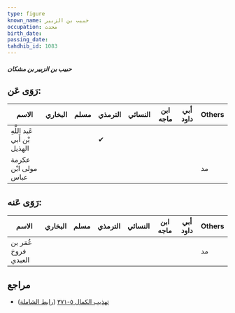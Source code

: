 ```yaml
---
type: figure
known_name: حبيب بن الزبير
occupation: محدث
birth_date:
passing_date:
tahdhib_id: 1083
---
```

##### حبيب بن الزبير بن مشكان

## رَوَى عَن:
| الاسم                        | البخاري | مسلم | الترمذي | النسائي | ابن ماجه | أبي داود | Others |
| ---------------------------- | ------- | ---- | ------- | ------- | -------- | -------- | ------ |
| عَبد اللَّهِ بْن أَبي الهذيل |         |      | ✔       |         |          |          |        |
| عكرمة مولى ابْن عباس         |         |      |         |         |          |          | مد     |
## رَوَى عَنه:
| الاسم                | البخاري | مسلم | الترمذي | النسائي | ابن ماجه | أبي داود | Others |
| -------------------- | ------- | ---- | ------- | ------- | -------- | -------- | ------ |
| عُمَر بن فروخ العبدي |         |      |         |         |          |          | مد     |
## مراجع
- [تهذيب الكمال ٥-٣٧١](obsidian://open?vault=Tahdhib-al-Kamal&file=Figures/١٠٨٣-حبيب%20بن%20الزبير%20بن%20مشكان) ([رابط الشاملة](https://shamela.ws/book/3722/2449))